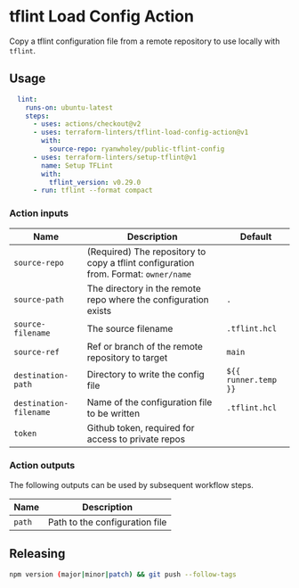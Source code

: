 # tflint Load Config Action

Copy a tflint configuration file from a remote repository to use locally with `tflint`.

## Usage

```yaml
  lint:
    runs-on: ubuntu-latest
    steps:
      - uses: actions/checkout@v2
      - uses: terraform-linters/tflint-load-config-action@v1
        with:
          source-repo: ryanwholey/public-tflint-config
      - uses: terraform-linters/setup-tflint@v1
        name: Setup TFLint
        with:
          tflint_version: v0.29.0
      - run: tflint --format compact
```

### Action inputs

| Name | Description | Default |
| --- | --- | --- |
| `source-repo` | (Required) The repository to copy a tflint configuration from. Format: `owner/name` ||
| `source-path` | The directory in the remote repo where the configuration exists | `.` |
| `source-filename` | The source filename | `.tflint.hcl` |
| `source-ref` | Ref or branch of the remote repository to target | `main` |
| `destination-path` | Directory to write the config file | `${{ runner.temp }}` |
| `destination-filename` | Name of the configuration file to be written | `.tflint.hcl` |
| `token` | Github token, required for access to private repos ||

### Action outputs

The following outputs can be used by subsequent workflow steps.

| Name | Description |
| --- | --- |
| `path` | Path to the configuration file |

## Releasing

```sh
npm version (major|minor|patch) && git push --follow-tags
```
